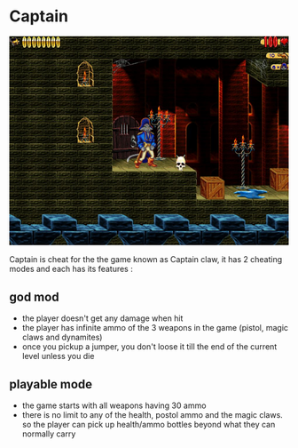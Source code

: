 # Captain

![claw.jpg](https://github.com/0x00Jeff/Captain/blob/main/Assets/claw.jpg)

Captain is cheat for the the game known as Captain claw, it has 2 cheating modes and each has its features : 

## god mod
- the player doesn't get any damage when hit
- the player has infinite ammo of the 3 weapons in the game (pistol, magic claws and dynamites)
- once you pickup a jumper, you don't loose it till the end of the current level unless you die 

## playable mode
- the game starts with all weapons having 30 ammo
- there is no limit to any of the health, postol ammo and the magic claws. so the player can pick up health/ammo bottles beyond what they can normally carry
